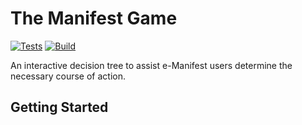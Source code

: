 # The Manifest Game

[![Tests](https://github.com/USEPA/the-manifest-game/actions/workflows/test.yaml/badge.svg)](https://github.com/USEPA/the-manifest-game/actions/workflows/test.yaml)
[![Build](https://github.com/USEPA/the-manifest-game/actions/workflows/build.yaml/badge.svg)](https://github.com/USEPA/the-manifest-game/actions/workflows/build.yaml/badge.svg)

An interactive decision tree to assist e-Manifest users determine the necessary course of action.

## Getting Started


